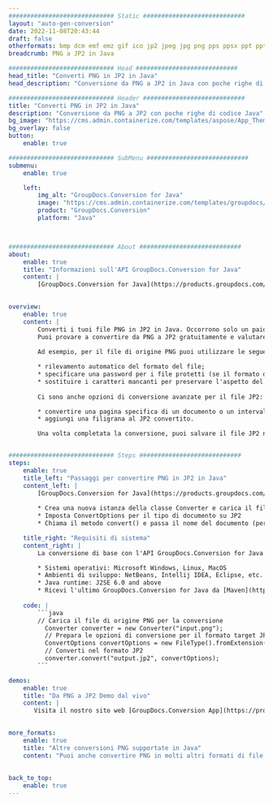 ```yaml
---
############################# Static ############################
layout: "auto-gen-conversion"
date: 2022-11-08T20:43:44
draft: false
otherformats: bmp dcm emf emz gif ico jp2 jpeg jpg png pps ppsx ppt pptx psb psd svg svgz tga tif tiff webp wmf wmz
breadcrumb: PNG a JP2 in Java

############################# Head ############################
head_title: "Converti PNG in JP2 in Java"
head_description: "Conversione da PNG a JP2 in Java con poche righe di codice. Converti oltre 160 formati di file utilizzando l'API di conversione dei documenti GroupDocs per Java"

############################# Header ############################
title: "Converti PNG in JP2 in Java"
description: "Conversione da PNG a JP2 con poche righe di codice Java"
bg_image: "https://cms.admin.containerize.com/templates/aspose/App_Themes/V3/images/bg/header1.png"
bg_overlay: false
button:
    enable: true

############################# SubMenu ############################
submenu:
    enable: true

    left:
        img_alt: "GroupDocs.Conversion for Java"
        image: "https://cms.admin.containerize.com/templates/groupdocs/images/product-logos/90x90-noborder/groupdocs-conversion-java.png"
        product: "GroupDocs.Conversion"
        platform: "Java"



############################# About ############################
about:
    enable: true
    title: "Informazioni sull'API GroupDocs.Conversion for Java"
    content: |
        [GroupDocs.Conversion for Java](https://products.groupdocs.com/conversion/java/) è un'API di conversione di formati di file avanzata per la conversione tra formati di immagini e documenti popolari come Microsoft Office, OpenDocument, PDF, HTML, e-mail, CAD. e molto altro ancora con poche righe di codice. L'API nativa rileva automaticamente i formati dei documenti originali e offre molte opzioni per personalizzare i documenti convertiti. Insieme alla funzione di estrazione delle informazioni da un documento, supporta anche la memorizzazione nella cache dei risultati della conversione sul disco locale per impostazione predefinita. Tuttavia, qualsiasi tipo di archiviazione della cache può essere supportato implementando le interfacce appropriate: Amazon S3, Dropbox, Google Drive, Windows Azure, Reddis o qualsiasi altro.
    

overview:
    enable: true
    content: |
        Converti i tuoi file PNG in JP2 in Java. Occorrono solo un paio di righe di codice Java su qualsiasi piattaforma di tua scelta, come Windows, Linux, macOS.
        Puoi provare a convertire da PNG a JP2 gratuitamente e valutare la qualità dei risultati della conversione. Insieme a semplici script di conversione file, puoi provare opzioni più sofisticate per caricare il file sorgente PNG e memorizzare l'output JP2. 
        
        Ad esempio, per il file di origine PNG puoi utilizzare le seguenti opzioni di caricamento:

        * rilevamento automatico del formato del file;
        * specificare una password per i file protetti (se il formato del file lo supporta);
        * sostituire i caratteri mancanti per preservare l'aspetto del documento.
        
        Ci sono anche opzioni di conversione avanzate per il file JP2:

        * convertire una pagina specifica di un documento o un intervallo di pagine;
        * aggiungi una filigrana al JP2 convertito.

        Una volta completata la conversione, puoi salvare il file JP2 nel tuo percorso file locale o in qualsiasi archivio di terze parti come FTP, Amazon S3, Google Drive, Dropbox ecc. Nota: per convertire PNG a JP2, non è necessario installare alcun software aggiuntivo, come MS Office, Open Office, Adobe Acrobat Reader ecc.


############################# Steps ############################
steps:
    enable: true
    title_left: "Passaggi per convertire PNG in JP2 in Java"
    content_left: |
        [GroupDocs.Conversion for Java](https://products.groupdocs.com/conversion/java/) consente agli sviluppatori di convertire facilmente il file PNG in JP2 con poche righe di codice.
        
        * Crea una nuova istanza della classe Converter e carica il file PNG con il percorso completo
        * Imposta ConvertOptions per il tipo di documento su JP2
        * Chiama il metodo convert() e passa il nome del documento (percorso completo) e il formato (JP2) come parametro

    title_right: "Requisiti di sistema"
    content_right: |
        La conversione di base con l'API GroupDocs.Conversion for Java può essere eseguita con poche righe di codice. Le nostre API sono supportate su tutte le principali piattaforme e sistemi operativi. Prima di eseguire il codice seguente, assicurati di avere i seguenti prerequisiti installati sul tuo sistema.

        * Sistemi operativi: Microsoft Windows, Linux, MacOS
        * Ambienti di sviluppo: NetBeans, Intellij IDEA, Eclipse, etc.
        * Java runtime: J2SE 6.0 and above
        * Ricevi l'ultimo GroupDocs.Conversion for Java da [Maven](https://repository.groupdocs.com/webapp/#/artifacts/browse/tree/General/repo/com/groupdocs/groupdocs-conversion)
         
    code: |
        ```java    
        // Carica il file di origine PNG per la conversione
          Converter converter = new Converter("input.png");
          // Prepara le opzioni di conversione per il formato target JP2
          ConvertOptions convertOptions = new FileType().fromExtension("jp2").getConvertOptions();
          // Converti nel formato JP2
          converter.convert("output.jp2", convertOptions);
        ```

demos:
    enable: true
    title: "Da PNG a JP2 Demo dal vivo"
    content: |
       Visita il nostro sito web [GroupDocs.Conversion App](https://products.groupdocs.app/conversion/family) e prova subito la conversione da PNG a JP2. La demo gratuita ha i seguenti vantaggi
          

more_formats:
    enable: true
    title: "Altre conversioni PNG supportate in Java"
    content: "Puoi anche convertire PNG in molti altri formati di file. Si prega di consultare l'elenco di seguito."
       
       
back_to_top:
    enable: true
---
```

